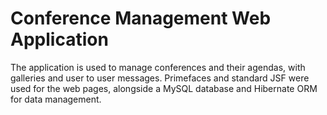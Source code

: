 # Conference Management Web Application

The application is used to manage conferences and their agendas, with galleries and user to user messages. Primefaces and standard JSF were used for the web pages, alongside a MySQL database and Hibernate ORM for data management.

